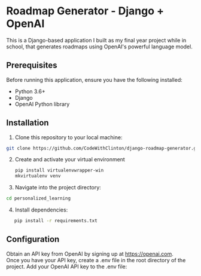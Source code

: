 # Roadmap Generator - Django + OpenAI

This is a Django-based application I built as my final year project while in school, that generates roadmaps using OpenAI's powerful language model.

## Prerequisites

Before running this application, ensure you have the following installed:

- Python 3.6+
- Django
- OpenAI Python library

## Installation

1. Clone this repository to your local machine:

```bash
git clone https://github.com/CodeWithClinton/django-roadmap-generator.git
```

2. Create and activate your virtual environment
   ```bash
   pip install virtualenvwrapper-win
   mkvirtualenv venv
   ```
   
3. Navigate into the project directory:
```bash
cd personalized_learning
```

4. Install dependencies:
```bash
   pip install -r requirements.txt
```

## Configuration
Obtain an API key from OpenAI by signing up at https://openai.com. <br>
Once you have your API key, create a .env file in the root directory of the project.
Add your OpenAI API key to the .env file:
   


